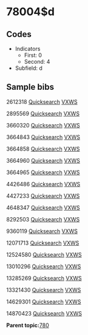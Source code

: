 # 78004$d

## Codes

-   Indicators
    -   First: 0
    -   Second: 4
-   Subfield: d

## Sample bibs

2612318 [Quicksearch](https://search.library.yale.edu/catalog/2612318) [VXWS](http://prodorbis.library.yale.edu:7014/vxws/GetHoldingsService?bibId=2612318)

2895569 [Quicksearch](https://search.library.yale.edu/catalog/2895569) [VXWS](http://prodorbis.library.yale.edu:7014/vxws/GetHoldingsService?bibId=2895569)

3660320 [Quicksearch](https://search.library.yale.edu/catalog/3660320) [VXWS](http://prodorbis.library.yale.edu:7014/vxws/GetHoldingsService?bibId=3660320)

3664843 [Quicksearch](https://search.library.yale.edu/catalog/3664843) [VXWS](http://prodorbis.library.yale.edu:7014/vxws/GetHoldingsService?bibId=3664843)

3664858 [Quicksearch](https://search.library.yale.edu/catalog/3664858) [VXWS](http://prodorbis.library.yale.edu:7014/vxws/GetHoldingsService?bibId=3664858)

3664960 [Quicksearch](https://search.library.yale.edu/catalog/3664960) [VXWS](http://prodorbis.library.yale.edu:7014/vxws/GetHoldingsService?bibId=3664960)

3664965 [Quicksearch](https://search.library.yale.edu/catalog/3664965) [VXWS](http://prodorbis.library.yale.edu:7014/vxws/GetHoldingsService?bibId=3664965)

4426486 [Quicksearch](https://search.library.yale.edu/catalog/4426486) [VXWS](http://prodorbis.library.yale.edu:7014/vxws/GetHoldingsService?bibId=4426486)

4427233 [Quicksearch](https://search.library.yale.edu/catalog/4427233) [VXWS](http://prodorbis.library.yale.edu:7014/vxws/GetHoldingsService?bibId=4427233)

4648347 [Quicksearch](https://search.library.yale.edu/catalog/4648347) [VXWS](http://prodorbis.library.yale.edu:7014/vxws/GetHoldingsService?bibId=4648347)

8292503 [Quicksearch](https://search.library.yale.edu/catalog/8292503) [VXWS](http://prodorbis.library.yale.edu:7014/vxws/GetHoldingsService?bibId=8292503)

9360119 [Quicksearch](https://search.library.yale.edu/catalog/9360119) [VXWS](http://prodorbis.library.yale.edu:7014/vxws/GetHoldingsService?bibId=9360119)

12071713 [Quicksearch](https://search.library.yale.edu/catalog/12071713) [VXWS](http://prodorbis.library.yale.edu:7014/vxws/GetHoldingsService?bibId=12071713)

12524580 [Quicksearch](https://search.library.yale.edu/catalog/12524580) [VXWS](http://prodorbis.library.yale.edu:7014/vxws/GetHoldingsService?bibId=12524580)

13010296 [Quicksearch](https://search.library.yale.edu/catalog/13010296) [VXWS](http://prodorbis.library.yale.edu:7014/vxws/GetHoldingsService?bibId=13010296)

13285269 [Quicksearch](https://search.library.yale.edu/catalog/13285269) [VXWS](http://prodorbis.library.yale.edu:7014/vxws/GetHoldingsService?bibId=13285269)

13321430 [Quicksearch](https://search.library.yale.edu/catalog/13321430) [VXWS](http://prodorbis.library.yale.edu:7014/vxws/GetHoldingsService?bibId=13321430)

14629301 [Quicksearch](https://search.library.yale.edu/catalog/14629301) [VXWS](http://prodorbis.library.yale.edu:7014/vxws/GetHoldingsService?bibId=14629301)

14870423 [Quicksearch](https://search.library.yale.edu/catalog/14870423) [VXWS](http://prodorbis.library.yale.edu:7014/vxws/GetHoldingsService?bibId=14870423)

**Parent topic:**[780](../../tags/780/780.md)

